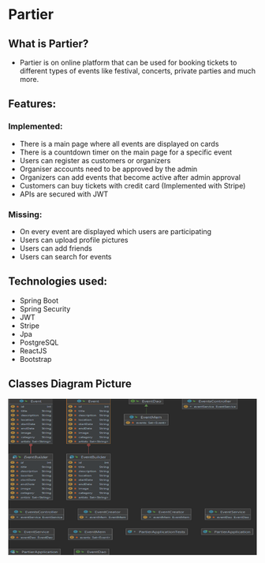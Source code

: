 # Partier

## What is Partier?

 - Partier is on online platform that can be used for booking tickets to different types of events like festival, concerts, private parties and much more.

## Features:

### Implemented:
 
- There is a main page where all events are displayed on cards
- There is a countdown timer on the main page for a specific event
- Users can register as customers or organizers
- Organiser accounts need to be approved by the admin
- Organizers can add events that become active after admin approval
- Customers can buy tickets with credit card (Implemented with Stripe)
- APIs are secured with JWT

### Missing:

- On every event are displayed which users are participating
- Users can upload profile pictures
- Users can add friends
- Users can search for events

## Technologies used:

- Spring Boot
- Spring Security
- JWT
- Stripe
- Jpa
- PostgreSQL
- ReactJS
- Bootstrap


## Classes Diagram Picture

![img.png](diagram.png)
